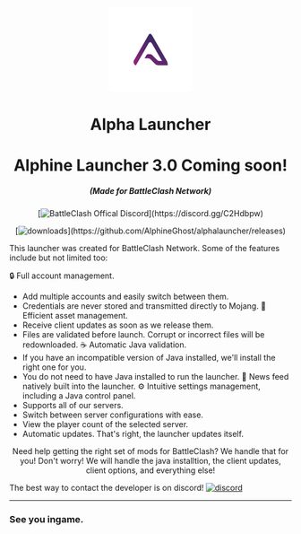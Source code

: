 <p align="center"><img src="./app/assets/images/SealCircle.png" width="150px" height="150px" alt="Alpha Launcher"></p>

<h1 align="center">Alpha Launcher</h1>
<h1 align="center">Alphine Launcher 3.0 Coming soon!</h1>

<em><h5 align="center">(Made for BattleClash Network)</h5></em>
<p align="center">[<img src="https://cdn.discordapp.com/attachments/691323362172993608/701279616282918923/BC.png" alt="BattleClash Offical Discord">](https://discord.gg/C2Hdbpw)</p>

<p align="center">[<img src="https://img.shields.io/github/downloads/AlphineGhost/AlphaLauncher/total.svg?style=for-the-badge" alt="downloads">](https://github.com/AlphineGhost/alphalauncher/releases)</p>

This launcher was created for BattleClash Network.
Some of the features include but not limited too:

🔒 Full account management.
   - Add multiple accounts and easily switch between them.
   - Credentials are never stored and transmitted directly to Mojang.
📂 Efficient asset management.
   - Receive client updates as soon as we release them.
   - Files are validated before launch. Corrupt or incorrect files will be redownloaded.
☕ Automatic Java validation.
   - If you have an incompatible version of Java installed, we'll install the right one for you.
   - You do not need to have Java installed to run the launcher.
📰 News feed natively built into the launcher.
⚙️ Intuitive settings management, including a Java control panel.
   - Supports all of our servers.
   - Switch between server configurations with ease.
- View the player count of the selected server.
- Automatic updates. That's right, the launcher updates itself.



<p align="center">Need help getting the right set of mods for BattleClash? We handle that for you! Don't worry! We will handle the java installtion, the client updates, client options, and everything else!</p>

The best way to contact the developer is on discord!
[![discord](https://discordapp.com/api/guilds/698678804414988338/embed.png?style=banner3)][discord]

---

### See you ingame.


[nodejs]: https://nodejs.org/en/ 'Node.js'
[vscode]: https://code.visualstudio.com/ 'Visual Studio Code'
[mainprocess]: https://electronjs.org/docs/tutorial/application-architecture#main-and-renderer-processes 'Main Process'
[rendererprocess]: https://electronjs.org/docs/tutorial/application-architecture#main-and-renderer-processes 'Renderer Process'
[chromedebugger]: https://marketplace.visualstudio.com/items?itemName=msjsdiag.debugger-for-chrome 'Debugger for Chrome'
[discord]: https://discord.gg/HCv3bfd 'Discord'
